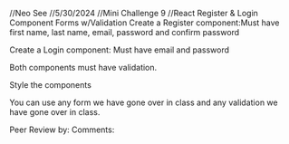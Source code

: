 //Neo See
//5/30/2024
//Mini Challenge 9 
//React Register & Login Component Forms w/Validation
Create a Register component:Must have first name, last name, email, password and confirm password

Create a Login component: Must have email and password

Both components must have validation.

Style the components 

You can use any form we have gone over in class and any validation we have gone over in class.

Peer Review by:
Comments: 
